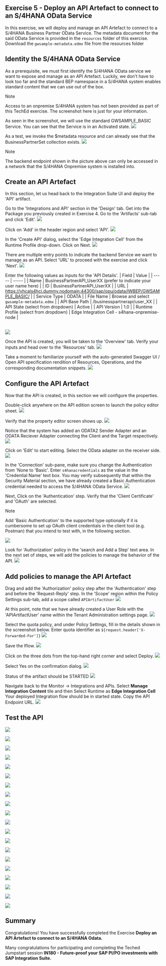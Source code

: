 ## Exercise 5 - Deploy an API Artefact to connect to an S/4HANA OData Service

In this exercise, we will deploy and manage an API Artefact to connect to a S/4HANA Business Partner OData Service. The metadata document for the said OData Service is provided in the ````resources```` folder of this exercise. Download the ````gwsample-metadata.edmx```` file from the resources folder

## Identity the S/4HANA OData Service

As a prerequisite, we must first identify the S/4HANA OData service we want to expose and manage as an API Artefact. Luckily, we don't have to look too far and the standard BEP namespace in a S/4HANA system enables standard content that we can use out of the box. 
> [!NOTE]
> Access to an onpremise S/4HANA system has not been provided as part of this TechEd exercise. The screenshot here is just for your information. 
> 
As seen in the screenshot, we will use the standard GWSAMPLE_BASIC Service. You can see that the Service is in an Activated state.
![](/exercises/ex5/images/ex5_0.png)

As a test, we invoke the $metadata resource and can already see that the BusinessPartnerSet collection exists. 
![](/exercises/ex5/images/ex5_0_1.png)
> [!NOTE]
> The backend endpoint shown in the picture above can only be accessed in a network that the S/4HANA Onpremise system is installed into. 
> 

## Create an API Artefact
In this section, let us head back to the Integration Suite UI and deploy the 'API' artifact.

Go to the 'Integrations and API' section in the 'Design' tab. Get into the Package you previously created in Exercise 4. Go to the 'Artifacts' sub-tab and click 'Edit'.
![](/exercises/ex5/images/ex5_1.png)

Click on 'Add' in the header region and select 'API'.
![](/exercises/ex5/images/ex5_2.png)

In the 'Create API' dialog, select the 'Edge Integration Cell' from the Runtime Profile drop-down. Click on Next.
![](/exercises/ex5/images/ex5_3.png)

There are multiple entry points to indicate the backend Service we want to manage as an API. Select 'URL' to proceed with the exercise and click 'Next'.
![](/exercises/ex5/images/ex5_4.png)

Enter the following values as inputs for the 'API Details'.
| Field | Value |
| ----- | ----- |
| Name | BusinessPartnerAPI_UserXX (prefer to indicate your user name here) |
| ID | BusinessPartnerAPI_UserXX |
| URL | https://vhcals4hci.dummy.nodomain:44300/sap/opu/odata/IWBEP/GWSAMPLE_BASIC/ |
| Service Type | ODATA |
| File Name | Browse and select `gwsample-metadata.edmx` |
| API Base Path | /businesspartnerapi/user_XX |
| API State (select from dropdown) | Active |
| API Version | 1.0 |
| Runtime Profile (select from dropdown) | Edge Integration Cell - s4hana-onpremise-node |

<br>![](/exercises/ex5/images/ex5_5.png)

Once the API is created, you will be taken to the 'Overview' tab. Verify your inputs and head over to the 'Resources' tab.
![](/exercises/ex5/images/ex5_6.png)

Take a moment to familiarize yourself with the auto-generated Swagger UI / Open API specification rendition of Resources, Operations, and the corresponding documentation snippets.
![](/exercises/ex5/images/ex5_7.png)

## Configure the API Artefact
Now that the API is created, in this section we will configure the properties.

Double-click anywhere on the API edition screen to launch the policy editor sheet.
![](/exercises/ex5/images/ex5_8.png)

Verify that the property editor screen shows up.
![](/exercises/ex5/images/ex5_9.png)

Notice that the system has added an ODATA2 Sender Adapter and an ODATA Reciever Adapter connecting the Client and the Target respectively. 
![](/exercises/ex5/images/ex5_10.png)

Click on 'Edit' to start editing. Select the OData adapter on the receiver side.
![](/exercises/ex5/images/ex5_11.png)

In the 'Connection' sub-pane, make sure you change the Authentication from 'None to 'Basic'. Enter `s4hanacredentials` as the value in the 'Credential Name' text box. You may verify subsequently that within the Security Material section, we have already created a Basic Authentication credential needed to access the S/4HANA OData Service. 
![](/exercises/ex5/images/ex5_12.png)

Next, Click on the 'Authentication' step. Verify that the 'Client Certificate' and 'OAuth' are selected. 
> [!NOTE]
> Add 'Basic Authentication' to the supported type optionally if it is cumbersome to set up OAuth client credentials in the client tool (e.g. Postman) that you intend to test with, in the following section. 
>
![](/exercises/ex5/images/ex5_13.png)

Look for 'Authorization' policy in the 'search and Add a Step' text area. In the next set of steps, we will add the policies to manage the behavior of the API.
![](/exercises/ex5/images/ex5_14.png)

## Add policies to manage the API Artefact

Drag and add the 'Authorization' policy step after the 'Authentication' step and before the 'Request-Reply' step. In the 'Scope' region within the Policy Settings sub-tab, add a scope called `APIArtifactUser`
![](/exercises/ex5/images/ex5_15.png)

At this point, note that we have already created a User Role with the 'APIArtifactUser' name within the Tenant Administration settings page. 
![](/exercises/ex5/images/ex5_16.png)

Select the quota policy, and under Policy Settings, fill in the details shown in the screenshot below. Enter quota identifier as `${request.header['X-Forwarded-For']}`
![](/exercises/ex5/images/ex5_17.png)

Save the Iflow.
![](/exercises/ex5/images/ex5_18.png)

Click on the three dots from the top-hand right corner and select Deploy.
![](/exercises/ex5/images/ex5_19.png)

Select Yes on the confirmation dialog.
![](/exercises/ex5/images/ex5_20.png)

Status of the artifact should be  STARTED
![](/exercises/ex5/images/ex5_21.png)

Navigate back to the Monitor -> Integrations and APIs. Select **Manage Integration Content** tile and then Select Runtime as **Edge Integration Cell** Your deployed Integration flow should be in started state. Copy the API Endpoint URL.
![](/exercises/ex5/images/ex5_22.png)


## Test the API
![](/exercises/ex5/images/ex5_1_1.png)

![](/exercises/ex5/images/ex5_1_2.png)

![](/exercises/ex5/images/ex5_1_3.png)

![](/exercises/ex5/images/ex5_1_4.png)

![](/exercises/ex5/images/tenantbooker_1.png)

![](/exercises/ex5/images/ex5_1_5.png)

![](/exercises/ex5/images/ex5_1_6.png)

![](/exercises/ex5/images/ex5_1_7.png)

![](/exercises/ex5/images/ex5_1_8.png)

![](/exercises/ex5/images/ex5_1_9.png)

![](/exercises/ex5/images/ex5_1_10.png)

![](/exercises/ex5/images/ex5_1_11.png)

![](/exercises/ex5/images/ex5_1_12.png)

![](/exercises/ex5/images/tenantbooker_2.png)

![](/exercises/ex5/images/ex5_1_13.png)

![](/exercises/ex5/images/ex5_1_14.png)

![](/exercises/ex5/images/ex5_1_15.png)

![](/exercises/ex5/images/ex5_1_16.png)

![](/exercises/ex5/images/ex5_1_17.png)

![](/exercises/ex5/images/ex5_1_18.png)

## Summary

Congratulations! You have successfully completed the Exercise **Deploy an API Artefact to connect to an S/4HANA Odata.**

Many congratulations for participating and completing the Teched Jumpstart session **IN180 - Future-proof your SAP PI/PO investments with SAP Integration Suite.** 

